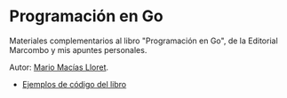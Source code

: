 # Programación en Go

Materiales complementarios al libro "Programación en Go", de la Editorial Marcombo y mis apuntes personales.

Autor: [Mario Macías Lloret](http://macias.info).

* [Ejemplos de código del libro](./examples-book)
